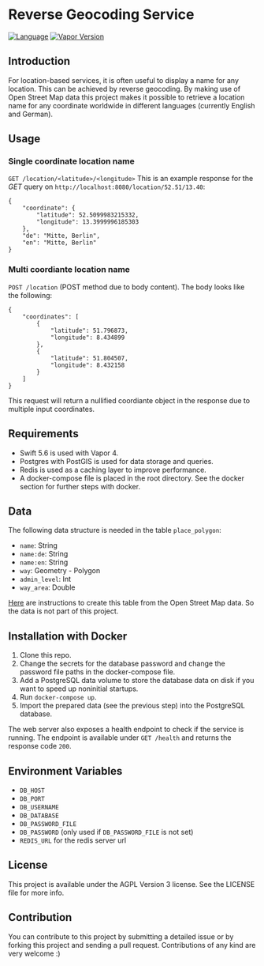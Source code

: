 # Reverse Geocoding Service 
[![Language](https://img.shields.io/badge/Swift-5.6-brightgreen.svg)](http://swift.org)
[![Vapor Version](https://img.shields.io/badge/Vapor-4-F6CBCA.svg)](http://vapor.codes)

## Introduction
For location-based services, it is often useful to display a name for any location. This can be achieved by reverse geocoding. By making use of Open Street Map data this project makes it possible to retrieve a location name for any coordinate worldwide in different languages (currently English and German).

## Usage
### Single coordinate location name
`GET /location/<latitude>/<longitude>`
This is an example response for the *GET* query on `http://localhost:8080/location/52.51/13.40`:

```
{
    "coordinate": {
        "latitude": 52.5099983215332,
        "longitude": 13.3999996185303
    },
    "de": "Mitte, Berlin",
    "en": "Mitte, Berlin"
}
```

### Multi coordiante location name
`POST /location` (POST method due to body content). The body looks like the following:

```
{
    "coordinates": [
        {
            "latitude": 51.796873,
            "longitude": 8.434899
        },
        {
            "latitude": 51.804507,
            "longitude": 8.432158
        }
    ]
}
```
This request will return a nullified coordiante object in the response due to multiple input coordinates.

## Requirements
- Swift 5.6 is used with Vapor 4.
- Postgres with PostGIS is used for data storage and queries.
- Redis is used as a caching layer to improve performance.
- A docker-compose file is placed in the root directory. See the docker section for further steps with docker.

## Data
The following data structure is needed in the table `place_polygon`:

- `name`: String
- `name:de`: String
- `name:en`: String
- `way`: Geometry - Polygon
- `admin_level`: Int
- `way_area`: Double

[Here](./data-preparation/Instructions.md) are instructions to create this table from the Open Street Map data. So the data is not part of this project.

## Installation with Docker
1. Clone this repo.
2. Change the secrets for the database password and change the password file paths in the docker-compose file.
3. Add a PostgreSQL data volume to store the database data on disk if you want to speed up noninitial startups.
4. Run `docker-compose up`.
5. Import the prepared data (see the previous step) into the PostgreSQL database.

The web server also exposes a health endpoint to check if the service is running. The endpoint is available under `GET /health` and returns the response code `200`.

## Environment Variables
- `DB_HOST`
- `DB_PORT`
- `DB_USERNAME`
- `DB_DATABASE`
- `DB_PASSWORD_FILE`
- `DB_PASSWORD` (only used if `DB_PASSWORD_FILE` is not set)
- `REDIS_URL` for the redis server url

## License
This project is available under the AGPL Version 3 license. See the LICENSE file for more info.

## Contribution
You can contribute to this project by submitting a detailed issue or by forking this project and sending a pull request. Contributions of any kind are very welcome :)
